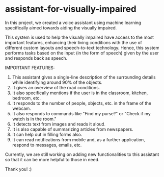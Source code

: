 # assistant-for-visually-impaired
In this project, we created a voice assistant using machine learning specifically aimed towards aiding the visually impaired.

This system is used to help the visually impaired have access to the most important features, enhancing their living conditions with the use of different custom layouts and speech-to-text technology. Hence, this system performs tasks based on the input (in the form of speech) given by the user and responds back as speech.

IMPORTANT FEATURES:

1) This assistant gives a single-line description of the surrounding details while identifying around 90% of the objects. 
2) It gives an overview of the road conditions. 
3) It also specifically mentions if the user is in the classroom, kitchen, bedroom, etc. 
4) It responds to the number of people, objects, etc. in the frame of the webcam. 
5) It also responds to commands like "Find my purse?" or "Check if my watch is in the room." 
6) It detects text from images and reads it aloud. 
7) It is also capable of summarizing articles from newspapers. 
8) It can help out in filling forms also. 
9) It can read notifications from mobile and, as a further application, respond to messages, emails, etc.

Currently, we are still working on adding new functionalities to this assistant so that it can be more helpful to those in need.

Thank you! :)
